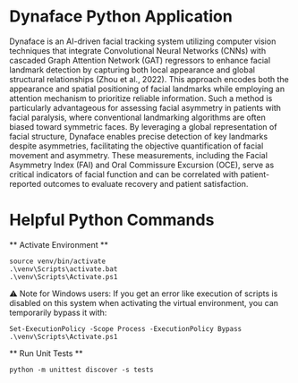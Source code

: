 # Dynaface Python Application

Dynaface is an AI-driven facial tracking system utilizing computer vision techniques that integrate Convolutional Neural Networks (CNNs) with cascaded Graph Attention Network (GAT) regressors to enhance facial landmark detection by capturing both local appearance and global structural relationships (Zhou et al., 2022). This approach encodes both the appearance and spatial positioning of facial landmarks while employing an attention mechanism to prioritize reliable information. Such a method is particularly advantageous for assessing facial asymmetry in patients with facial paralysis, where conventional landmarking algorithms are often biased toward symmetric faces. By leveraging a global representation of facial structure, Dynaface enables precise detection of key landmarks despite asymmetries, facilitating the objective quantification of facial movement and asymmetry. These measurements, including the Facial Asymmetry Index (FAI) and Oral Commissure Excursion (OCE), serve as critical indicators of facial function and can be correlated with patient-reported outcomes to evaluate recovery and patient satisfaction.

# Helpful Python Commands

** Activate Environment **

```
source venv/bin/activate
.\venv\Scripts\activate.bat
.\venv\Scripts\Activate.ps1
```

⚠️ Note for Windows users:
If you get an error like execution of scripts is disabled on this system when activating the virtual environment, you can temporarily bypass it with:

```
Set-ExecutionPolicy -Scope Process -ExecutionPolicy Bypass
.\venv\Scripts\Activate.ps1
```


** Run Unit Tests **

```
python -m unittest discover -s tests
```
